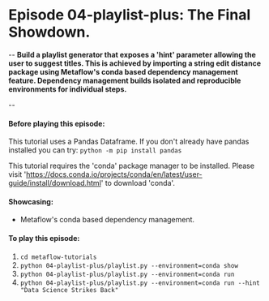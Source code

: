 # Episode 04-playlist-plus: The Final Showdown.
--
**Build a playlist generator that exposes a 'hint' parameter allowing the user to suggest titles. This is achieved by importing a string edit distance package using Metaflow's conda based dependency management feature. Dependency management builds isolated and reproducible environments for individual steps.**

--

#### Before playing this episode:
This tutorial uses a Pandas Dataframe. If you don't already have pandas installed you can try: ```python -m pip install pandas```

This tutorial requires the 'conda' package manager to be installed. Please visit 'https://docs.conda.io/projects/conda/en/latest/user-guide/install/download.html' to download 'conda'.

#### Showcasing:
- Metaflow's conda based dependency management.

#### To play this episode:
1. ```cd metaflow-tutorials```
2. ```python 04-playlist-plus/playlist.py --environment=conda show```
3. ```python 04-playlist-plus/playlist.py --environment=conda run```
4. ```python 04-playlist-plus/playlist.py --environment=conda run --hint "Data Science Strikes Back"```